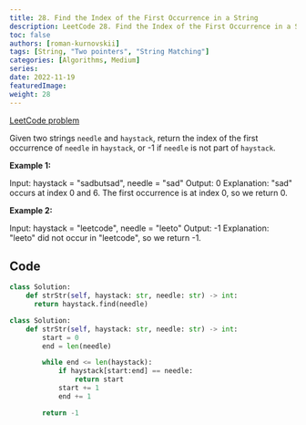 ```yaml
---
title: 28. Find the Index of the First Occurrence in a String
description: LeetCode 28. Find the Index of the First Occurrence in a String
toc: false
authors: [roman-kurnovskii]
tags: [String, "Two pointers", "String Matching"]
categories: [Algorithms, Medium]
series:
date: 2022-11-19
featuredImage:
weight: 28
---
```


[LeetCode problem](https://leetcode.com/problems/find-the-index-of-the-first-occurrence-in-a-string/)

Given two strings `needle` and `haystack`, return the index of the first occurrence of `needle` in `haystack`, or -1 if `needle` is not part of `haystack`.

**Example 1:**

  Input: haystack = "sadbutsad", needle = "sad"
  Output: 0
  Explanation: "sad" occurs at index 0 and 6.
  The first occurrence is at index 0, so we return 0.

**Example 2:**

  Input: haystack = "leetcode", needle = "leeto"
  Output: -1
  Explanation: "leeto" did not occur in "leetcode", so we return -1.

## Code

```python
class Solution:
    def strStr(self, haystack: str, needle: str) -> int:
      return haystack.find(needle)
```

```python
class Solution:
    def strStr(self, haystack: str, needle: str) -> int:
        start = 0
        end = len(needle)

        while end <= len(haystack):
            if haystack[start:end] == needle:
                return start
            start += 1
            end += 1

        return -1
```
